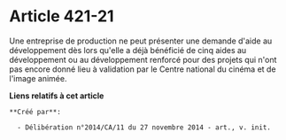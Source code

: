 # Article 421-21

Une entreprise de production ne peut présenter une demande d'aide au développement dès lors qu'elle a déjà bénéficié de cinq
aides au développement ou au développement renforcé pour des projets qui n'ont pas encore donné lieu à validation par le
Centre national du cinéma et de l'image animée.

**Liens relatifs à cet article**

	**Créé par**:

	  - Délibération n°2014/CA/11 du 27 novembre 2014 - art., v. init.
